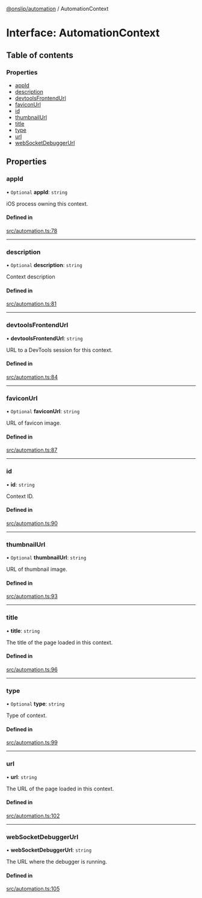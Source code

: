 [@onslip/automation](../README.md) / AutomationContext

# Interface: AutomationContext

## Table of contents

### Properties

- [appId](AutomationContext.md#appid)
- [description](AutomationContext.md#description)
- [devtoolsFrontendUrl](AutomationContext.md#devtoolsfrontendurl)
- [faviconUrl](AutomationContext.md#faviconurl)
- [id](AutomationContext.md#id)
- [thumbnailUrl](AutomationContext.md#thumbnailurl)
- [title](AutomationContext.md#title)
- [type](AutomationContext.md#type)
- [url](AutomationContext.md#url)
- [webSocketDebuggerUrl](AutomationContext.md#websocketdebuggerurl)

## Properties

### appId

• `Optional` **appId**: `string`

iOS process owning this context.

#### Defined in

[src/automation.ts:78](https://github.com/Onslip/automation/blob/b6606b0/src/automation.ts#L78)

___

### description

• `Optional` **description**: `string`

Context description

#### Defined in

[src/automation.ts:81](https://github.com/Onslip/automation/blob/b6606b0/src/automation.ts#L81)

___

### devtoolsFrontendUrl

• **devtoolsFrontendUrl**: `string`

URL to a DevTools session for this context.

#### Defined in

[src/automation.ts:84](https://github.com/Onslip/automation/blob/b6606b0/src/automation.ts#L84)

___

### faviconUrl

• `Optional` **faviconUrl**: `string`

URL of favicon image.

#### Defined in

[src/automation.ts:87](https://github.com/Onslip/automation/blob/b6606b0/src/automation.ts#L87)

___

### id

• **id**: `string`

Context ID.

#### Defined in

[src/automation.ts:90](https://github.com/Onslip/automation/blob/b6606b0/src/automation.ts#L90)

___

### thumbnailUrl

• `Optional` **thumbnailUrl**: `string`

URL of thumbnail image.

#### Defined in

[src/automation.ts:93](https://github.com/Onslip/automation/blob/b6606b0/src/automation.ts#L93)

___

### title

• **title**: `string`

The title of the page loaded in this context.

#### Defined in

[src/automation.ts:96](https://github.com/Onslip/automation/blob/b6606b0/src/automation.ts#L96)

___

### type

• `Optional` **type**: `string`

Type of context.

#### Defined in

[src/automation.ts:99](https://github.com/Onslip/automation/blob/b6606b0/src/automation.ts#L99)

___

### url

• **url**: `string`

The URL of the page loaded in this context.

#### Defined in

[src/automation.ts:102](https://github.com/Onslip/automation/blob/b6606b0/src/automation.ts#L102)

___

### webSocketDebuggerUrl

• **webSocketDebuggerUrl**: `string`

The URL where the debugger is running.

#### Defined in

[src/automation.ts:105](https://github.com/Onslip/automation/blob/b6606b0/src/automation.ts#L105)
